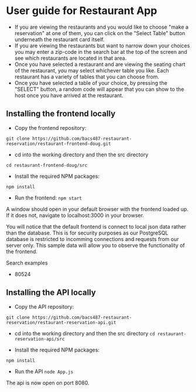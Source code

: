 # User guide for Restaurant App
- If you are viewing the restaurants and you would like to choose "make a reservation" at one of them, you can click on the "Select Table" button underneath the restaurant card itself.
- If you are viewing the restaurants but want to narrow down your choices you may enter a zip-code in the search bar at the top of the screen and see which restaurants are located in that area.
- Once you have selected a restaurant and are viewing the seating chart of the restaurant, you may select whichever table you like. Each restaurant has a variety of tables that you can choose from. 
- Once you have selected a table of your choice, by pressing the "SELECT" button, a random code will appear that you can show to the host once you have arrived at the restaurant. 

## Installing the frontend locally

- Copy the frontend repository:
```
git clone https://github.com/bacs487-restaurant-reservation/restaurant-frontend-doug.git
```

- cd into the working directory and then the src directory

```cd restaurant-frontend-doug/src```

- Install the required NPM packages:

``` npm install ```

- Run the frontend:
``` npm start ```

A window should open in your default browser with the frontend loaded up. If it does not, navigate to localhost:3000 in your browser.

You will  notice that the default frontend is connect to local json data rather than the database. This is for security purposes as our PostgreSQL database is restricted to incomming connections and requests from our server only. This sample data will allow you to observe the functionality of the frontend.

Search examples
- 80524

## Installing the API locally
- Copy the API repository:
```
git clone https://github.com/bacs487-restaurant-reservation/restaurant-reservation-api.git
```

- cd into the working directory and then the src directory
``` cd restaurant-reservation-api/src ```

- Install the required NPM packages:

``` npm install ```

- Run the API
``` node App.js ```

The api is now open on port 8080.
